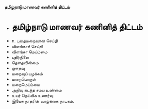 **தமிழ்நாடு மாணவர் கணினித் திட்டம்**
- # தமிழ்நாடு மாணவர் கணினித் திட்டம்
- n. புதைமறைவான செய்தி
- விளங்காச் செய்தி
- விளங்கா மெய்ம்மை
- புதிர்நிலை
- தௌதவின்மை
- ஔதவு
- மறைவுப் பழக்கம்
- மறைபொருள்
- மறைமெய்ம்மை
- அறிவு கடந்த சமய உண்மை
- உயர் தெய்விக உணர்வு
- இயேசு நாதரின் வாழ்க்கை நாடகம்.

